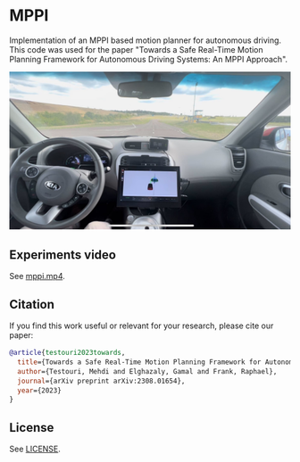 # MPPI

Implementation of an MPPI based motion planner for autonomous driving. This code was used for the paper "Towards a Safe Real-Time Motion Planning Framework for Autonomous Driving Systems: An MPPI Approach".

<img src="./mppi.jpg" width="520"/>

## Experiments video
See [mppi.mp4](./mppi.mp4).

## Citation
If you find this work useful or relevant for your research, please cite our paper:
```bibtex
@article{testouri2023towards,
  title={Towards a Safe Real-Time Motion Planning Framework for Autonomous Driving Systems: An MPPI Approach},
  author={Testouri, Mehdi and Elghazaly, Gamal and Frank, Raphael},
  journal={arXiv preprint arXiv:2308.01654},
  year={2023}
}
```

## License
See [LICENSE](./LICENSE.txt).
